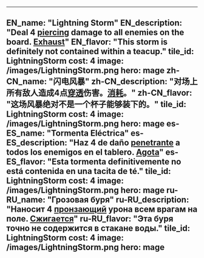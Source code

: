 ---

EN_name: "Lightning Storm"
EN_description: "Deal 4 <u>piercing</u> damage to all enemies on the board.  <u>Exhaust</u>"
EN_flavor: "This storm is definitely not contained within a teacup."
tile_id: LightningStorm
cost: 4
image: /images/LightningStorm.png
hero: mage
zh-CN_name: "闪电风暴"
zh-CN_description: "对场上所有敌人造成4点<u>穿透</u>伤害。<u>消耗</u>。"
zh-CN_flavor: "这场风暴绝对不是一个杯子能够装下的。"
tile_id: LightningStorm
cost: 4
image: /images/LightningStorm.png
hero: mage
es-ES_name: "Tormenta Eléctrica"
es-ES_description: "Haz 4 de daño <u>penetrante</u> a todos los enemigos en el tablero. <u>Agota</u>"
es-ES_flavor: "Esta tormenta definitivemente no está contenida en una tacita de té."
tile_id: LightningStorm
cost: 4
image: /images/LightningStorm.png
hero: mage
ru-RU_name: "Грозовая буря"
ru-RU_description: "Наносит 4 <u>пронзающий</u> урона всем врагам на поле.  <u>Сжигается</u>"
ru-RU_flavor: "Эта буря точно не содержится в стакане воды."
tile_id: LightningStorm
cost: 4
image: /images/LightningStorm.png
hero: mage
---